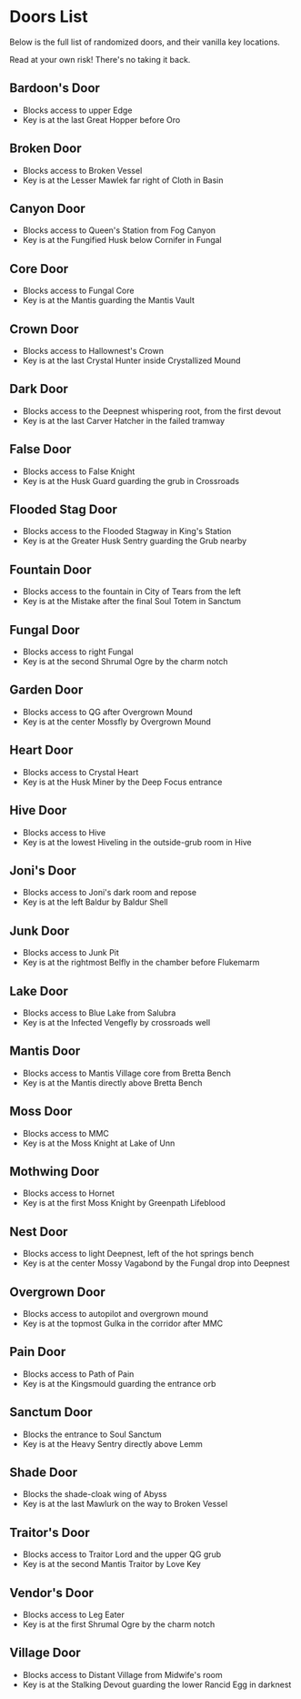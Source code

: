 # Doors List

Below is the full list of randomized doors, and their vanilla key locations.

Read at your own risk!  There's no taking it back.

## Bardoon's Door

* Blocks access to upper Edge
* Key is at the last Great Hopper before Oro

## Broken Door

* Blocks access to Broken Vessel
* Key is at the Lesser Mawlek far right of Cloth in Basin

## Canyon Door

* Blocks access to Queen's Station from Fog Canyon
* Key is at the Fungified Husk below Cornifer in Fungal

## Core Door

* Blocks access to Fungal Core
* Key is at the Mantis guarding the Mantis Vault

## Crown Door

* Blocks access to Hallownest's Crown
* Key is at the last Crystal Hunter inside Crystallized Mound

## Dark Door

* Blocks access to the Deepnest whispering root, from the first devout
* Key is at the last Carver Hatcher in the failed tramway

## False Door

* Blocks access to False Knight
* Key is at the Husk Guard guarding the grub in Crossroads

## Flooded Stag Door

* Blocks access to the Flooded Stagway in King's Station
* Key is at the Greater Husk Sentry guarding the Grub nearby

## Fountain Door

* Blocks access to the fountain in City of Tears from the left
* Key is at the Mistake after the final Soul Totem in Sanctum

## Fungal Door

* Blocks access to right Fungal
* Key is at the second Shrumal Ogre by the charm notch

## Garden Door

* Blocks access to QG after Overgrown Mound
* Key is at the center Mossfly by Overgrown Mound

## Heart Door

* Blocks access to Crystal Heart
* Key is at the Husk Miner by the Deep Focus entrance

## Hive Door

* Blocks access to Hive
* Key is at the lowest Hiveling in the outside-grub room in Hive

## Joni's Door

* Blocks access to Joni's dark room and repose
* Key is at the left Baldur by Baldur Shell

## Junk Door

* Blocks access to Junk Pit
* Key is at the rightmost Belfly in the chamber before Flukemarm

## Lake Door

* Blocks access to Blue Lake from Salubra
* Key is at the Infected Vengefly by crossroads well

## Mantis Door

* Blocks access to Mantis Village core from Bretta Bench
* Key is at the Mantis directly above Bretta Bench

## Moss Door

* Blocks access to MMC
* Key is at the Moss Knight at Lake of Unn

## Mothwing Door

* Blocks access to Hornet
* Key is at the first Moss Knight by Greenpath Lifeblood

## Nest Door

* Blocks access to light Deepnest, left of the hot springs bench
* Key is at the center Mossy Vagabond by the Fungal drop into Deepnest

## Overgrown Door

* Blocks access to autopilot and overgrown mound
* Key is at the topmost Gulka in the corridor after MMC

## Pain Door

* Blocks access to Path of Pain
* Key is at the Kingsmould guarding the entrance orb

## Sanctum Door

* Blocks the entrance to Soul Sanctum
* Key is at the Heavy Sentry directly above Lemm

## Shade Door

* Blocks the shade-cloak wing of Abyss
* Key is at the last Mawlurk on the way to Broken Vessel

## Traitor's Door

* Blocks access to Traitor Lord and the upper QG grub
* Key is at the second Mantis Traitor by Love Key

## Vendor's Door

* Blocks access to Leg Eater
* Key is at the first Shrumal Ogre by the charm notch

## Village Door

* Blocks access to Distant Village from Midwife's room
* Key is at the Stalking Devout guarding the lower Rancid Egg in darknest
